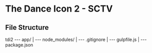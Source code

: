 # The Dance Icon 2 - SCTV

## File Structure

tdi2 --- app/
     |
     --- node_modules/
     |
     --- .gitignore
     |
     --- gulpfile.js
     |
     --- package.json
